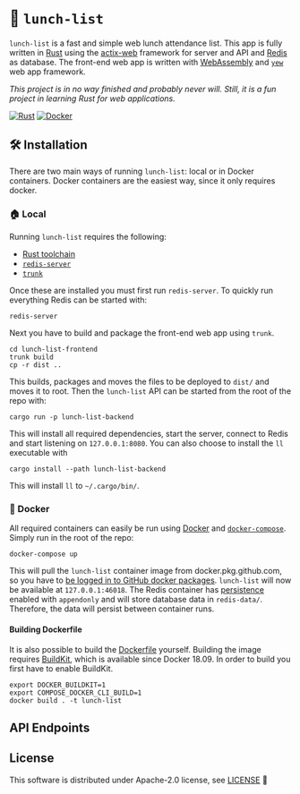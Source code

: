 # 📝 `lunch-list`
`lunch-list` is a fast and simple web lunch attendance list. This app is
fully written in [Rust] using the [actix-web] framework for server and API and
[Redis] as database. The front-end web app is written with [WebAssembly] and
[`yew`] web app framework.

_This project is in no way finished and probably never will. Still, it is
a fun project in learning Rust for web applications._

[![Rust](https://github.com/Olavhaasie/lunch-list/workflows/Rust/badge.svg)](https://github.com/Olavhaasie/lunch-list/actions?query=workflow%3ARust)
[![Docker](https://github.com/Olavhaasie/lunch-list/workflows/Docker/badge.svg)](https://github.com/Olavhaasie/lunch-list/packages/189215)

[Rust]: https://www.rust-lang.org
[actix-web]: https://actix.rs
[Redis]: https://redis.io
[WebAssembly]: https://webassembly.org
[`yew`]: https://github.com/yewstack/yew


## 🛠️ Installation
There are two main ways of running `lunch-list`: local or in Docker
containers. Docker containers are the easiest way, since it only requires
docker.

### 🏠 Local
Running `lunch-list` requires the following:

* [Rust toolchain]
* [`redis-server`]
* [`trunk`]

Once these are installed you must first run `redis-server`. To quickly run
everything Redis can be started with:

    redis-server

Next you have to build and package the front-end web app using `trunk`.

    cd lunch-list-frontend
    trunk build
    cp -r dist ..

This builds, packages and moves the files to be deployed to `dist/` and moves it to root.
Then the `lunch-list` API can be started from the root of the repo with:

    cargo run -p lunch-list-backend

This will install all required dependencies, start the server, connect to
Redis and start listening on `127.0.0.1:8080`. You can also choose to install
the `ll` executable with

    cargo install --path lunch-list-backend

This will install `ll` to `~/.cargo/bin/`.

[Rust toolchain]: https://www.rust-lang.org/tools/install
[`redis-server`]: https://redis.io/topics/quickstart
[`trunk`]: https://github.com/thedodd/trunk

### 🐳 Docker
All required containers can easily be run using [Docker] and
[`docker-compose`]. Simply run in the root of the repo:

    docker-compose up

This will pull the `lunch-list` container image from docker.pkg.github.com, so
you have to [be logged in to GitHub docker packages][1]. `lunch-list` will now
be available at `127.0.0.1:46018`. The Redis container has [persistence]
enabled with `appendonly` and will store database data in `redis-data/`.
Therefore, the data will persist between container runs.

#### Building Dockerfile
It is also possible to build the [Dockerfile] yourself. Building the image
requires [BuildKit], which is available since Docker 18.09. In order to build
you first have to enable BuildKit.

    export DOCKER_BUILDKIT=1
    export COMPOSE_DOCKER_CLI_BUILD=1
    docker build . -t lunch-list

[Docker]: https://docker.com
[`docker-compose`]: https://docs.docker.com/compose
[1]: https://help.github.com/en/packages/using-github-packages-with-your-projects-ecosystem/configuring-docker-for-use-with-github-packages#authenticating-to-github-packages
[persistence]: https://redis.io/topics/persistence
[Dockerfile]: Dockerfile
[BuildKit]: https://docs.docker.com/develop/develop-images/build_enhancements


## API Endpoints


## License
This software is distributed under Apache-2.0 license, see [LICENSE] 📃

[LICENSE]: LICENSE

